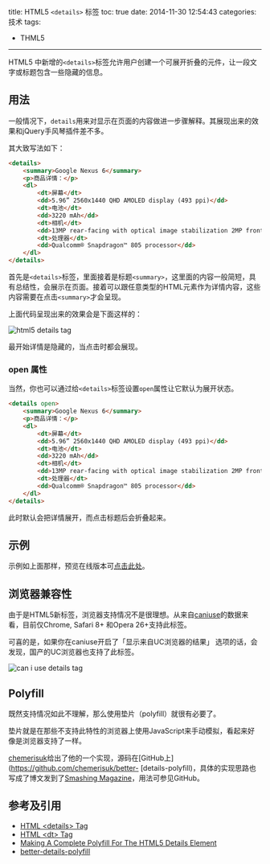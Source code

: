 title: HTML5 `<details>` 标签
toc: true
date: 2014-11-30 12:54:43
categories: 技术
tags:
- THML5
---

HTML5 中新增的`<details>`标签允许用户创建一个可展开折叠的元件，让一段文字或标题包含一些隐藏的信息。

<!-- more -->

## 用法

一般情况下，`details`用来对显示在页面的内容做进一步骤解释。其展现出来的效果和jQuery手风琴插件差不多。

其大致写法如下：

```html
<details>
    <summary>Google Nexus 6</summary>
    <p>商品详情：</p>
    <dl>
        <dt>屏幕</dt>
        <dd>5.96” 2560x1440 QHD AMOLED display (493 ppi)</dd>
        <dt>电池</dt>
        <dd>3220 mAh</dd>
        <dt>相机</dt>
        <dd>13MP rear-facing with optical image stabilization 2MP front-facing</dd>
        <dt>处理器</dt>
        <dd>Qualcomm® Snapdragon™ 805 processor</dd>
    </dl>
</details>
```

首先是`<details>`标签，里面接着是标题`<summary>`，这里面的内容一般简短，具有总结性，会展示在页面。接着可以跟任意类型的HTML元素作为详情内容，这些内容需要在点击`<summary>`才会呈现。

上面代码呈现出来的效果会是下面这样的：

![html5 details tag](html5_details_tag.gif)


最开始详情是隐藏的，当点击时都会展现。

### open 属性

当然，你也可以通过给`<details>`标签设置`open`属性让它默认为展开状态。

```html
<details open>
    <summary>Google Nexus 6</summary>
    <p>商品详情：</p>
    <dl>
        <dt>屏幕</dt>
        <dd>5.96” 2560x1440 QHD AMOLED display (493 ppi)</dd>
        <dt>电池</dt>
        <dd>3220 mAh</dd>
        <dt>相机</dt>
        <dd>13MP rear-facing with optical image stabilization 2MP front-facing</dd>
        <dt>处理器</dt>
        <dd>Qualcomm® Snapdragon™ 805 processor</dd>
    </dl>
</details>
```

此时默认会把详情展开，而点击标题后会折叠起来。

## 示例

示例如上面那样，预览在线版本可[点击此处](http://sandbox.runjs.cn/show/hjotymth)。


## 浏览器兼容性

由于是HTML5新标签，浏览器支持情况不是很理想。从来自[caniuse](http://caniuse.com/#feat=details)的数据来看，目前仅Chrome, Safari 8+ 和Opera 26+支持此标签。

可喜的是，如果你在caniuse开启了「显示来自UC浏览器的结果」 选项的话，会发现，国产的UC浏览器也支持了此标签。

![can i use details tag](browser_compatability.jpg)

## Polyfill

既然支持情况如此不理解，那么使用垫片（polyfill）就很有必要了。

垫片就是在那些不支持此特性的浏览器上使用JavaScript来手动模拟，看起来好像是浏览器支持了一样。

[chemerisuk](http://www.smashingmagazine.com/author/maksim-chemerisuk/?rel=author)给出了他的一个实现，源码在[GitHub上](https://github.com/chemerisuk/better-
[details-polyfill)，具体的实现思路也写成了博文发到了[Smashing Magazine](http://www.smashingmagazine.com/2014/11/28/complete-polyfill-html5-details-element/)，用法可参见GitHub。


## 参考及引用

- [HTML &lt;details&gt; Tag](http://www.w3schools.com/tags/tag_details.asp)
- [HTML &lt;dt&gt; Tag](http://www.w3schools.com/tags/tag_dt.asp)
- [Making A Complete Polyfill For The HTML5 Details Element](http://www.smashingmagazine.com/2014/11/28/complete-polyfill-html5-details-element/)
- [better-details-polyfill](https://github.com/chemerisuk/better-details-polyfill)
